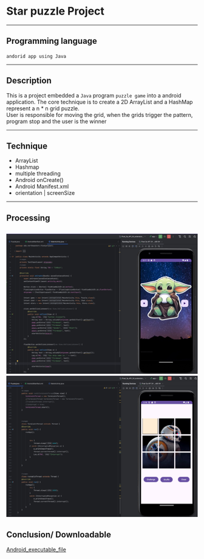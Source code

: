 # Star puzzle Project
---
## Programming language
`andorid app using Java`   

---
## Description
This is a project embedded a `Java` program `puzzle game` into a android application. 
The core technique is to create a 2D ArrayList and a HashMap represent a n * n grid puzzle.   
User is responsible for moving the grid, when the grids trigger the pattern, program stop and the user is the winner

---
## Technique
* ArrayList
* Hashmap
* multiple threading
* Android onCreate()
* Android Manifest.xml
* orientation | screenSize

---
## Processing 
![baby_yoda](./Resources/baby_yoda.jpg)
![puzzle](./Resources/star_puzzle.jpg)
---
## Conclusion/ Downloadable
[Android_executable_file](./Resources/star-puzzle.apk)

